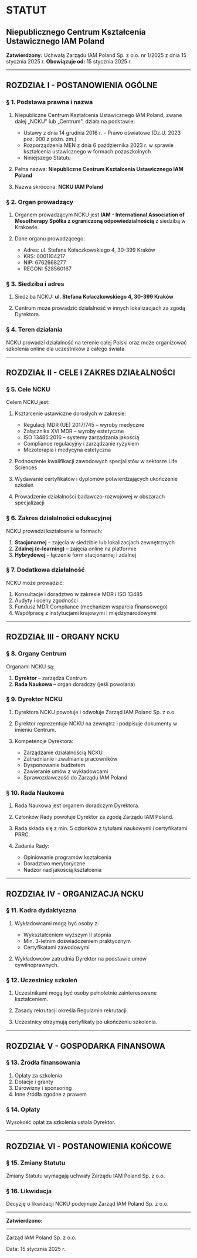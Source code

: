 # STATUT
## Niepublicznego Centrum Kształcenia Ustawicznego IAM Poland

**Zatwierdzony:** Uchwałą Zarządu IAM Poland Sp. z o.o. nr 1/2025 z dnia 15 stycznia 2025 r.
**Obowiązuje od:** 15 stycznia 2025 r.

---

## ROZDZIAŁ I - POSTANOWIENIA OGÓLNE

### § 1. Podstawa prawna i nazwa

1. Niepubliczne Centrum Kształcenia Ustawicznego IAM Poland, zwane dalej „NCKU" lub „Centrum", działa na podstawie:
   - Ustawy z dnia 14 grudnia 2016 r. – Prawo oświatowe (Dz.U. 2023 poz. 900 z późn. zm.)
   - Rozporządzenia MEN z dnia 6 października 2023 r. w sprawie kształcenia ustawicznego w formach pozaszkolnych
   - Niniejszego Statutu

2. Pełna nazwa: **Niepubliczne Centrum Kształcenia Ustawicznego IAM Poland**

3. Nazwa skrócona: **NCKU IAM Poland**

### § 2. Organ prowadzący

1. Organem prowadzącym NCKU jest **IAM - International Association of Mesotherapy Spółka z ograniczoną odpowiedzialnością** z siedzibą w Krakowie.

2. Dane organu prowadzącego:
   - Adres: ul. Stefana Kołaczkowskiego 4, 30-399 Kraków
   - KRS: 0001104217
   - NIP: 6762668277
   - REGON: 528560167

### § 3. Siedziba i adres

1. Siedziba NCKU: **ul. Stefana Kołaczkowskiego 4, 30-399 Kraków**

2. Centrum może prowadzić działalność w innych lokalizacjach za zgodą Dyrektora.

### § 4. Teren działania

NCKU prowadzi działalność na terenie całej Polski oraz może organizować szkolenia online dla uczestników z całego świata.

---

## ROZDZIAŁ II - CELE I ZAKRES DZIAŁALNOŚCI

### § 5. Cele NCKU

Celem NCKU jest:

1. Kształcenie ustawiczne dorosłych w zakresie:
   - Regulacji MDR (UE) 2017/745 – wyroby medyczne
   - Załącznika XVI MDR – wyroby estetyczne
   - ISO 13485:2016 – systemy zarządzania jakością
   - Compliance regulacyjny i zarządzanie ryzykiem
   - Mezoterapia i medycyna estetyczna

2. Podnoszenie kwalifikacji zawodowych specjalistów w sektorze Life Sciences

3. Wydawanie certyfikatów i dyplomów potwierdzających ukończenie szkoleń

4. Prowadzenie działalności badawczo-rozwojowej w obszarach specjalizacji

### § 6. Zakres działalności edukacyjnej

NCKU prowadzi kształcenie w formach:

1. **Stacjonarnej** – zajęcia w siedzibie lub lokalizacjach zewnętrznych
2. **Zdalnej (e-learning)** – zajęcia online na platformie
3. **Hybrydowej** – łączenie form stacjonarnej i zdalnej

### § 7. Dodatkowa działalność

NCKU może prowadzić:
1. Konsultacje i doradztwo w zakresie MDR i ISO 13485
2. Audyty i oceny zgodności
3. Fundusz MDR Compliance (mechanizm wsparcia finansowego)
4. Współpracę z instytucjami krajowymi i międzynarodowymi

---

## ROZDZIAŁ III - ORGANY NCKU

### § 8. Organy Centrum

Organami NCKU są:
1. **Dyrektor** – zarządza Centrum
2. **Rada Naukowa** – organ doradczy (jeśli powołana)

### § 9. Dyrektor NCKU

1. Dyrektora NCKU powołuje i odwołuje Zarząd IAM Poland Sp. z o.o.

2. Dyrektor reprezentuje NCKU na zewnątrz i podpisuje dokumenty w imieniu Centrum.

3. Kompetencje Dyrektora:
   - Zarządzanie działalnością NCKU
   - Zatrudnianie i zwalnianie pracowników
   - Dysponowanie budżetem
   - Zawieranie umów z wykładowcami
   - Sprawozdawczość do Zarządu IAM Poland

### § 10. Rada Naukowa

1. Rada Naukowa jest organem doradczym Dyrektora.

2. Członków Rady powołuje Dyrektor za zgodą Zarządu IAM Poland.

3. Rada składa się z min. 5 członków z tytułami naukowymi i certyfikatami PRRC.

4. Zadania Rady:
   - Opiniowanie programów kształcenia
   - Doradztwo merytoryczne
   - Nadzór nad jakością kształcenia

---

## ROZDZIAŁ IV - ORGANIZACJA NCKU

### § 11. Kadra dydaktyczna

1. Wykładowcami mogą być osoby z:
   - Wykształceniem wyższym II stopnia
   - Min. 3-letnim doświadczeniem praktycznym
   - Certyfikatami zawodowymi

2. Wykładowców zatrudnia Dyrektor na podstawie umów cywilnoprawnych.

### § 12. Uczestnicy szkoleń

1. Uczestnikami mogą być osoby pełnoletnie zainteresowane kształceniem.

2. Zasady rekrutacji określa Regulamin rekrutacji.

3. Uczestnicy otrzymują certyfikaty po ukończeniu szkolenia.

---

## ROZDZIAŁ V - GOSPODARKA FINANSOWA

### § 13. Źródła finansowania

1. Opłaty za szkolenia
2. Dotacje i granty
3. Darowizny i sponsoring
4. Inne źródła zgodne z prawem

### § 14. Opłaty

Wysokość opłat za szkolenia ustala Dyrektor.

---

## ROZDZIAŁ VI - POSTANOWIENIA KOŃCOWE

### § 15. Zmiany Statutu

Zmiany Statutu wymagają uchwały Zarządu IAM Poland Sp. z o.o.

### § 16. Likwidacja

Decyzję o likwidacji NCKU podejmuje Zarząd IAM Poland Sp. z o.o.

---

**Zatwierdzono:**

_________________________
Zarząd IAM Poland Sp. z o.o.

Data: 15 stycznia 2025 r.
